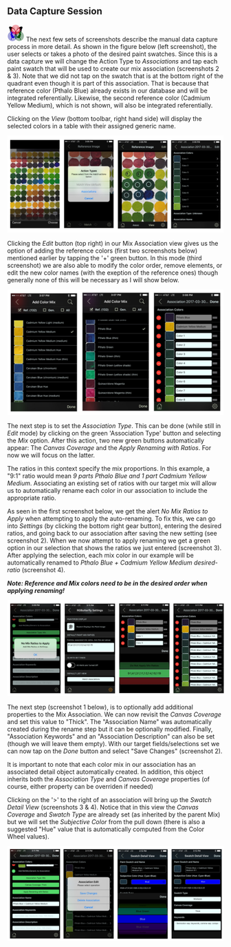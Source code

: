 ## Data Capture Session

![RGButterfly Logo](../images/RGButterfly_Logo.png) The next few sets of screenshots describe the manual data capture process in more detail. As shown in the figure below (left screenshot), the user selects or takes a photo of the desired paint swatches. Since this is a data capture we will change the Action Type to _Associations_ and tap each paint swatch that will be used to create our mix association (screenshots 2 & 3). Note that we did not tap on the swatch that is at the bottom right of the quadrant even though it is part of this association. That is because that reference color (Pthalo Blue) already exists in our database and will be integrated referentially. Likewise, the second reference color (Cadmium Yellow Medium), which is not shown, will also be integrated referentially.

Clicking on the _View_ (bottom toolbar, right hand side) will display the selected colors in a table with their assigned generic name.

![Data Capture Paints](../images/DataCapture_Paints.jpg)

Clicking the _Edit_ button (top right) in our Mix Association view gives us the option of adding the reference colors (first two screenshots below) mentioned earlier by tapping the '+' green button. In this mode (third screenshot) we are also able to modify the color order, remove elements, or edit the new color names (with the exeption of the reference ones) though generally none of this will be necessary as I will show below.

![Data Capture References](../images/DataCapture_References.jpg)

The next step is to set the _Association Type_. This can be done (while still in _Edit_ mode) by clicking on the green 'Association Type' button and selecting the _Mix_ option. After this action, two new green buttons automatically appear: The _Canvas Coverage_ and the _Apply Renaming with Ratios_. For now we will focus on the latter.

The ratios in this context specify the mix proportions. In this example, a "9:1" ratio would mean _9 parts Pthalo Blue and 1 part Cadmium Yellow Medium_. Associating an existing set of ratios with our target mix will allow us to automatically rename  each color in our association to include the appropriate ratio.

As seen in the first screenshot below, we get the alert _No Mix Ratios to Apply_ when attempting to apply the auto-renaming. To fix this, we can go into _Settings_ (by clicking the bottom right gear button), entering the desired ratios, and going back to our association after saving the new setting (see screenshot 2). When we now attempt to apply renaming we get a green option in our selection that shows the ratios we just entered (screenshot 3). After applying the selection, each mix color in our example will be automatically renamed to _Pthalo Blue + Cadmium Yellow Medium desired-ratio_ (screenshot 4).

___Note: Reference and Mix colors need to be in the desired order when applying renaming!___

![Data Capture Ratios](../images/DataCapture_Ratios.jpg)

The next step (screenshot 1 below), is to optionally add additional properties to the Mix Association. We can now revisit the _Canvas Coverage_ and set this value to "Thick". The "Association Name" was automatically created during the rename step but it can be optionally modified. Finally, "Association Keywords" and an "Association Description" can also be set (though we will leave them empty). With our target fields/selections set we can now tap on the _Done_ button and select "Save Changes" (screenshot 2).

It is important to note that each color mix in our association has an associated detail object automatically created. In addition, this object inherits both the _Association Type_ and _Canvas Coverage_ properties (of course, either property can be overriden if needed)

Clicking on the '>' to the right of an association will bring up the _Swatch Detail View_ (screenshots 3 & 4). Notice that in this view the _Canvas Coverage_ and _Swatch Type_ are already set (as inherited by the parent Mix) but we will set the _Subjective Color_ from the pull down (there is also a suggested "Hue" value that is automatically computed from the Color Wheel values).

![Data Capture Detaisl](../images/DataCapture_Details.jpg)


